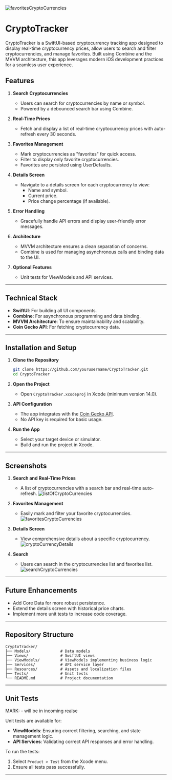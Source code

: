 ![favoritesCryptoCurrencies](https://github.com/user-attachments/assets/1cda52e2-2106-415f-9868-5c71eb91ac9d)
# CryptoTracker

CryptoTracker is a SwiftUI-based cryptocurrency tracking app designed to display real-time cryptocurrency prices, allow users to search and filter cryptocurrencies, and manage favorites. Built using Combine and the MVVM architecture, this app leverages modern iOS development practices for a seamless user experience.

## Features

1. **Search Cryptocurrencies**  
   - Users can search for cryptocurrencies by name or symbol.  
   - Powered by a debounced search bar using Combine.  

2. **Real-Time Prices**  
   - Fetch and display a list of real-time cryptocurrency prices with auto-refresh every 30 seconds.  

3. **Favorites Management**  
   - Mark cryptocurrencies as "favorites" for quick access.  
   - Filter to display only favorite cryptocurrencies.  
   - Favorites are persisted using UserDefaults.  

4. **Details Screen**  
   - Navigate to a details screen for each cryptocurrency to view:  
     - Name and symbol.  
     - Current price.  
     - Price change percentage (if available).  

5. **Error Handling**  
   - Gracefully handle API errors and display user-friendly error messages.  

6. **Architecture**  
   - MVVM architecture ensures a clean separation of concerns.  
   - Combine is used for managing asynchronous calls and binding data to the UI.  

7. **Optional Features**  
   - Unit tests for ViewModels and API services.  

---

## Technical Stack

- **SwiftUI**: For building all UI components.  
- **Combine**: For asynchronous programming and data binding.  
- **MVVM Architecture**: To ensure maintainability and scalability.  
- **Coin Gecko API**: For fetching cryptocurrency data.  

---

## Installation and Setup

1. **Clone the Repository**
   ```bash
   git clone https://github.com/yourusername/CryptoTracker.git
   cd CryptoTracker
   ```

2. **Open the Project**
   - Open `CryptoTracker.xcodeproj` in Xcode (minimum version 14.0).  

3. **API Configuration**
   - The app integrates with the [Coin Gecko API](https://www.coingecko.com/en/api).  
   - No API key is required for basic usage.  

4. **Run the App**
   - Select your target device or simulator.  
   - Build and run the project in Xcode.

---

## Screenshots

1. **Search and Real-Time Prices**
   - A list of cryptocurrencies with a search bar and real-time auto-refresh.
![listOfCryptoCurrencies](https://github.com/user-attachments/assets/3a1a957b-0310-4f91-822a-8578f63035bb)

2. **Favorites Management**
   - Easily mark and filter your favorite cryptocurrencies.
![favoritesCryptoCurrencies](https://github.com/user-attachments/assets/595b952e-435d-489c-b40a-cc3322a4c9f1)

3. **Details Screen**
   - View comprehensive details about a specific cryptocurrency.
![cryptoCurrencyDetails](https://github.com/user-attachments/assets/868dc004-3d20-42fe-a4a8-b2e840004376)

3. **Search**
   - Users can search in the cryptocurrencies list  and favorites list.
![searchCryptoCurrencies](https://github.com/user-attachments/assets/7ab2da0e-e599-4cf5-bf4a-a7cfcc8eda38)

---

## Future Enhancements

- Add Core Data for more robust persistence.  
- Extend the details screen with historical price charts.  
- Implement more unit tests to increase code coverage.

---

## Repository Structure

```plaintext
CryptoTracker/
├── Models/             # Data models
├── Views/              # SwiftUI views
├── ViewModels/         # ViewModels implementing business logic
├── Services/           # API service layer
├── Resources/          # Assets and localization files
├── Tests/              # Unit tests
└── README.md           # Project documentation
```

---

## Unit Tests
MARK: - will be in incoming realse 

Unit tests are available for:  
- **ViewModels**: Ensuring correct filtering, searching, and state management logic.  
- **API Services**: Validating correct API responses and error handling.  

To run the tests:  
1. Select `Product > Test` from the Xcode menu.  
2. Ensure all tests pass successfully.  

---
